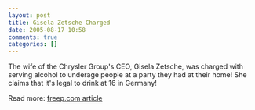 ```yaml
---
layout: post
title: Gisela Zetsche Charged
date: 2005-08-17 10:58
comments: true
categories: []
---
```

The wife of the Chrysler Group's CEO, Gisela Zetsche, was charged with serving alcohol to underage people at a party they had at their home! She claims that it's legal to drink at 16 in Germany!

Read more: <a href="http://www.freep.com/news/locoak/drink30e_20050730.htm">freep.com article</a>
